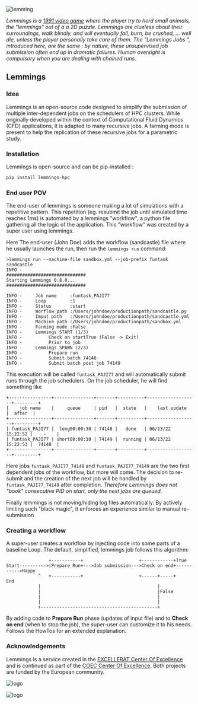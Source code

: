 
![lemming](https://64.media.tumblr.com/e94d842cfaddc4e400df2a08a167982b/tumblr_inline_pjwpg3WVNJ1t0ktpa_500.png)

*Lemmings is a [1991 video game](https://en.wikipedia.org/wiki/Lemmings_(video_game)) where the player try to herd small animals, the "lemmings" out of a a 2D puzzle. Lemmings are clueless about their surroundings, walk blindly, and will eventually fall, burn, be crushed, ... well die, unless the player personally take care of them. The "Lemmings Jobs ", introduced here, are the same : by nature, these unsupervised job submission often end up in dramatic failures. Human oversight is compulsory when you are dealing with chained runs.*

## Lemmings

### Idea

Lemmings  is an open-source code designed to simplify the submission of multiple inter-dependent jobs on the schedulers of HPC clusters.
While originally developed within the context of Computational Fluid Dynamics (CFD) applications, it is adapted to many recursive jobs. A farming mode is present to help the replication of these recursive jobs for a parametric study.

### Installation

Lemmings is open-source and can be pip-installed :

```bash
pip install lemmings-hpc
```

### End user POV


The end-user of lemmings is someone making a lot of simulations with a repetitive pattern.
This repetition (eg. resubmit the job until simulated time reaches 1ms) is automated by a lemmings "workflow", a python file gathering all the logic of the application. This "workflow" was created by a super user using lemmings.

Here The end-user (John Doe) adds the workflow (sandcastle) file where he usually launches the run, then run the `lemmings run` command:


```
>lemmings run --machine-file sandbox.yml --job-prefix funtask sandcastle
INFO - 
##############################
Starting Lemmings 0.8.0...
##############################

INFO -     Job name     :funtask_PAJI77
INFO -     Loop         :1
INFO -     Status       :start
INFO -     Worflow path :/Users/johndoe/productionpath/sandcastle.py
INFO -     Imput path   :/Users/johndoe/productionpath/sandcastle.yml
INFO -     Machine path :/Users/johndoe/productionpath/sandbox.yml
INFO -     Farming mode :False
INFO -     Lemmings START (1/3)
INFO -          Check on startTrue (False -> Exit)
INFO -          Prior to job
INFO -     Lemmings SPAWN (2/3)
INFO -          Prepare run
INFO -          Submit batch 74148 
INFO -          Submit batch post job 74149
```

This execution will be called `funtask_PAJI77` and will automatically submit runs through the job schedulers. On the job scheduler, he will find something like

```>qstat -u johndoe
+----------------+---------------+-------+----------+-------------------+---------+
|    job name    |     queue     | pid   |  state   |    last update    |  after  |
+----------------+---------------+-------+----------+-------------------+---------+
| funtask_PAJI77 |  long00:00:30 | 74148 |   done   | 06/13/22 15:22:52 |    -    |
| funtask_PAJI77 | short00:00:10 | 74149 |  running | 06/13/22 15:22:53 |  74148  |
+----------------+---------------+-------+----------+-------------------+---------+
```

Here jobs `funtask_PAJI77_74148` and `funtask_PAJI77_74149` are the two first dependent jobs of the workflow, but more will come.
The decision to re-submit and the creation of the next job will be handled by `funtask_PAJI77_74149` after completion. *Therefore Lemmings does not "book" consecutive PID on start, only the next jobs are queued*. 

Finally lemmings is not moving/hiding log files automatically. By actively limiting such "black magic", it enforces an experience similar to manual re-submission

### Creating a workflow

A super-user creates a workflow by injecting code into some parts of a baseline Loop.
The default, simplified, lemmings job follows this algorithm:

```
                +-----------+                     +------------+True  
Start---------->|Prepare Run+--->Job submission--->Check on end+----------->Happy
            ^   +-----------+                     +------+-----+             End
            |                                            |
            |                                            |False
            |                                            |
            |                                            |
            +--------------------------------------------+                          
```

By adding code to **Prepare Run** phase (updates of input file) and to **Check on end** (when to stop the job), the super-user can customize it to his needs. Follows the HowTos for an extended explanation.


### Acknowledgements

Lemmings is a service created in the [EXCELLERAT Center Of Excellence](https://www.excellerat.eu/wp/) and is continued as part of the [COEC Center Of Excellence](https://coec-project.eu/). Both projects are funded by the European community.


![logo](https://www.excellerat.eu/wp-content/uploads/2020/04/excellerat_logo.png)

![logo](https://www.hpccoe.eu/wp-content/uploads/2020/10/cnmlcLiO_400x400-e1604915314500-300x187.jpg)
